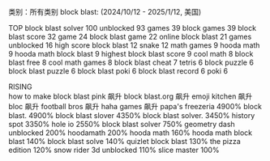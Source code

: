 类别：所有类别	
block blast: (2024/10/12 - 2025/1/12, 美国)	
	
TOP	
block blast solver	100
unblocked	93
games	39
block games	39
block blast score	32
game	24
block blast game	22
online block blast	21
games unblocked	16
high score block blast	12
snake	12
math games	9
hooda math	9
hooda math block blast	9
highest block blast score	9
cool math	8
block blast free	8
cool math games	8
block blast cheat	7
tetris	6
block puzzle	6
block blast puzzle	6
block blast poki	6
block blast record	6
poki	6
	
RISING	
how to make block blast pink	飙升
block blast.org	飙升
emoji kitchen	飙升
bloc	飙升
football bros	飙升
haha games	飙升
papa's freezeria	4900%
block blast.	4900%
block blast slover	4350%
block blast solver.	3450%
history spot	3350%
hole io	2550%
block blast solver	750%
geometry dash unblocked	200%
hoodamath	200%
hooda math	160%
hooda math block blast	140%
block blast solve	140%
quizlet block blast	130%
the pizza edition	120%
snow rider 3d unblocked	110%
slice master	100%
